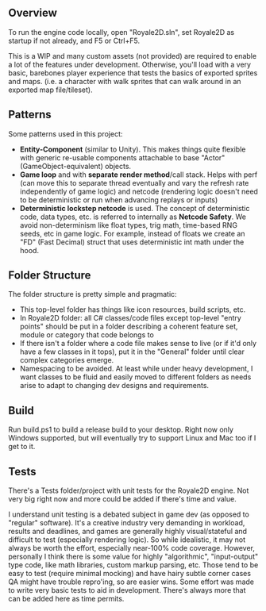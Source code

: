 ## Overview

To run the engine code locally, open "Royale2D.sln", set Royale2D as startup if not already, and F5 or Ctrl+F5.

This is a WIP and many custom assets (not provided) are required to enable a lot of the features under development. Otherwise, you'll load with a very basic, barebones player experience that tests the basics of exported sprites and maps. (i.e. a character with walk sprites that can walk around in an exported map file/tileset).

## Patterns

Some patterns used in this project:
- **Entity-Component** (similar to Unity). This makes things quite flexible with generic re-usable components attachable to base "Actor" (GameObject-equivalent) objects.
- **Game loop** and with **separate render method**/call stack. Helps with perf (can move this to separate thread eventually and vary the refresh rate independently of game logic) and netcode (rendering logic doesn't need to be deterministic or run when advancing replays or inputs)
- **Deterministic lockstep netcode** is used. The concept of deterministic code, data types, etc. is referred to internally as **Netcode Safety**. We avoid non-determinism like float types, trig math, time-based RNG seeds, etc in game logic. For example, instead of floats we create an "FD" (Fast Decimal) struct that uses deterministic int math under the hood.

## Folder Structure

The folder structure is pretty simple and pragmatic:
- This top-level folder has things like icon resources, build scripts, etc.
- In Royale2D folder: all C# classes/code files except top-level "entry points" should be put in a folder describing a coherent feature set, module or category that code belongs to
- If there isn't a folder where a code file makes sense to live (or if it'd only have a few classes in it tops), put it in the "General" folder until clear complex categories emerge.
- Namespacing to be avoided. At least while under heavy development, I want classes to be fluid and easily moved to different folders as needs arise to adapt to changing dev designs and requirements.

## Build

Run build.ps1 to build a release build to your desktop. Right now only Windows supported, but will eventually try to support Linux and Mac too if I get to it.

## Tests

There's a Tests folder/project with unit tests for the Royale2D engine. Not very big right now and more could be added if there's time and value.

I understand unit testing is a debated subject in game dev (as opposed to "regular" software). It's a creative industry very demanding in workload, results and deadlines, and games are generally highly visual/stateful and difficult to test (especially rendering logic). So while idealistic, it may not always be worth the effort, especially near-100% code coverage. However, personally I think there is some value for highly "algorithmic", "input-output" type code, like math libraries, custom markup parsing, etc. Those tend to be easy to test (require minimal mocking) and have hairy subtle corner cases QA might have trouble repro'ing, so are easier wins. Some effort was made to write very basic tests to aid in development. There's always more that can be added here as time permits.